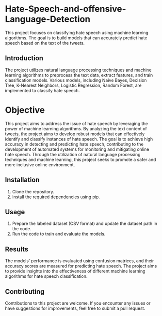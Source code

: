 # Hate-Speech-and-offensive-Language-Detection

This project focuses on classifying hate speech using machine learning algorithms. The goal is to build models that can accurately predict hate speech based on the text of the tweets.

## Introduction
The project utilizes natural language processing techniques and machine learning algorithms to preprocess the text data, extract features, and train classification models. Various models, including Naive Bayes, Decision Tree, K-Nearest Neighbors, Logistic Regression, Random Forest, are implemented to classify hate speech.
# Objective 
This project aims to address the issue of hate speech by leveraging the power of machine learning algorithms. By analyzing the text content of tweets, the project aims to develop robust models that can effectively identify and classify instances of hate speech. The goal is to achieve high accuracy in detecting and predicting hate speech, contributing to the development of automated systems for monitoring and mitigating online hate speech. Through the utilization of natural language processing techniques and machine learning, this project seeks to promote a safer and more inclusive online environment.

## Installation
1. Clone the repository.
2. Install the required dependencies using pip.

## Usage
1. Prepare the labeled dataset (CSV format) and update the dataset path in the code.
2. Run the code to train and evaluate the models.

## Results
The models' performance is evaluated using confusion matrices, and their accuracy scores are measured for predicting hate speech. The project aims to provide insights into the effectiveness of different machine learning algorithms for hate speech classification.

## Contributing
Contributions to this project are welcome. If you encounter any issues or have suggestions for improvements, feel free to submit a pull request.
